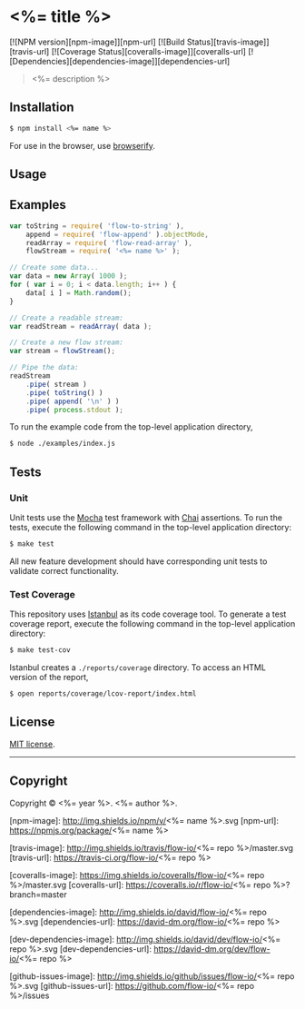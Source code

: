 <%= title %>
===
[![NPM version][npm-image]][npm-url] [![Build Status][travis-image]][travis-url] [![Coverage Status][coveralls-image]][coveralls-url] [![Dependencies][dependencies-image]][dependencies-url]

> <%= description %>


## Installation

``` bash
$ npm install <%= name %>
```

For use in the browser, use [browserify](https://github.com/substack/node-browserify).


## Usage




## Examples

``` javascript
var toString = require( 'flow-to-string' ),
	append = require( 'flow-append' ).objectMode,
	readArray = require( 'flow-read-array' ),
	flowStream = require( '<%= name %>' );

// Create some data...
var data = new Array( 1000 );
for ( var i = 0; i < data.length; i++ ) {
	data[ i ] = Math.random();
}

// Create a readable stream:
var readStream = readArray( data );

// Create a new flow stream:
var stream = flowStream();

// Pipe the data:
readStream
	.pipe( stream )
	.pipe( toString() )
	.pipe( append( '\n' ) )
	.pipe( process.stdout );
```

To run the example code from the top-level application directory,

``` bash
$ node ./examples/index.js
```


## Tests

### Unit

Unit tests use the [Mocha](http://visionmedia.github.io/mocha) test framework with [Chai](http://chaijs.com) assertions. To run the tests, execute the following command in the top-level application directory:

``` bash
$ make test
```

All new feature development should have corresponding unit tests to validate correct functionality.


### Test Coverage

This repository uses [Istanbul](https://github.com/gotwarlost/istanbul) as its code coverage tool. To generate a test coverage report, execute the following command in the top-level application directory:

``` bash
$ make test-cov
```

Istanbul creates a `./reports/coverage` directory. To access an HTML version of the report,

``` bash
$ open reports/coverage/lcov-report/index.html
```


## License

[MIT license](http://opensource.org/licenses/MIT). 


---
## Copyright

Copyright &copy; <%= year %>. <%= author %>.


[npm-image]: http://img.shields.io/npm/v/<%= name %>.svg
[npm-url]: https://npmjs.org/package/<%= name %>

[travis-image]: http://img.shields.io/travis/flow-io/<%= repo %>/master.svg
[travis-url]: https://travis-ci.org/flow-io/<%= repo %>

[coveralls-image]: https://img.shields.io/coveralls/flow-io/<%= repo %>/master.svg
[coveralls-url]: https://coveralls.io/r/flow-io/<%= repo %>?branch=master

[dependencies-image]: http://img.shields.io/david/flow-io/<%= repo %>.svg
[dependencies-url]: https://david-dm.org/flow-io/<%= repo %>

[dev-dependencies-image]: http://img.shields.io/david/dev/flow-io/<%= repo %>.svg
[dev-dependencies-url]: https://david-dm.org/dev/flow-io/<%= repo %>

[github-issues-image]: http://img.shields.io/github/issues/flow-io/<%= repo %>.svg
[github-issues-url]: https://github.com/flow-io/<%= repo %>/issues